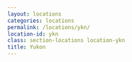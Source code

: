 ```yaml
---
layout: locations
categories: locations
permalink: /locations/ykn/
location-id: ykn
class: section-locations location-ykn
title: Yukon
---
```

